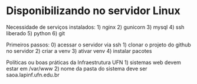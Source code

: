# Disponibilizando no servidor Linux

Necessidade de serviços instalados:
    1) nginx
    2) gunicorn
    3) mysql
    4) ssh liberado
    5) python
    6) git

Primeiros passos:
    0) acessar o servidor via ssh
    1) clonar o projeto do github no servidor
    2) criar a venv
    3) ativar venv
    4) instalar pacotes

Políticas ou boas práticas da Infraestrutura UFN
    1) sistemas web devem estar em /var/www
    2) nome da pasta do sistema deve ser saoa.lapinf.ufn.edu.br